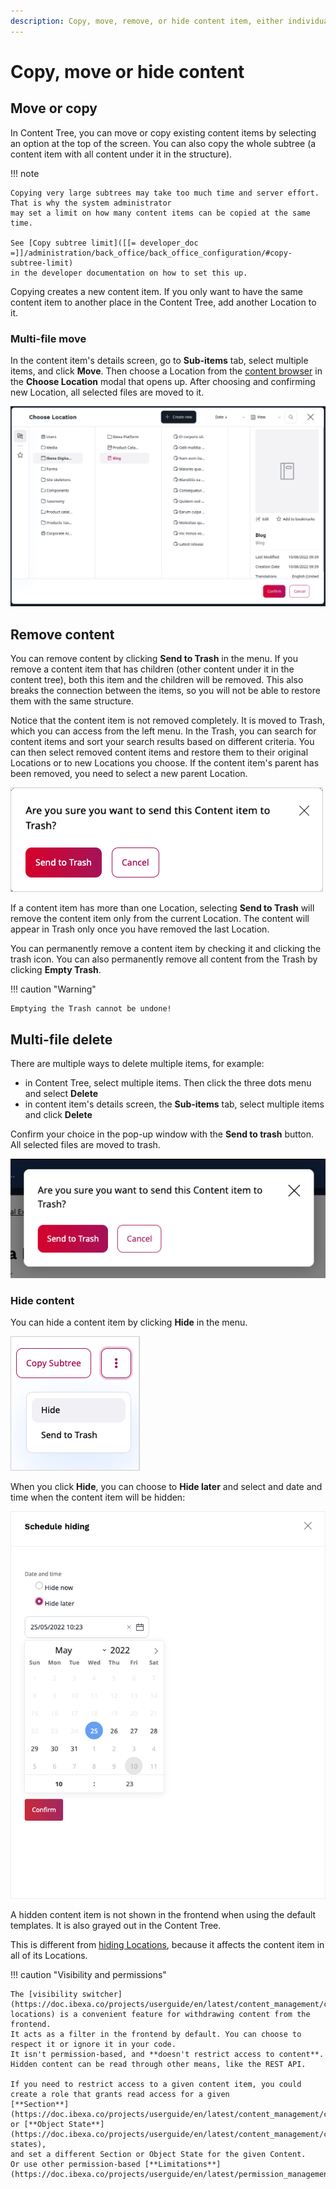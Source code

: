 ```yaml
---
description: Copy, move, remove, or hide content item, either individually or in bulk.
---
```


# Copy, move or hide content

## Move or copy

In Content Tree, you can move or copy existing content items by selecting an 
option at the top of the screen.
You can also copy the whole subtree (a content item with all content under it in the structure).

!!! note

    Copying very large subtrees may take too much time and server effort. That is why the system administrator
    may set a limit on how many content items can be copied at the same time.

    See [Copy subtree limit]([[= developer_doc =]]/administration/back_office/back_office_configuration/#copy-subtree-limit)
    in the developer documentation on how to set this up.

Copying creates a new content item.
If you only want to have the same content item to another place in the Content Tree, add another Location to it.

### Multi-file move

In the content item's details screen, go to **Sub-items** tab, select multiple items, and click **Move**.
Then choose a Location from the [content browser](../../getting_started/discover_ui.md#content-browser) in the **Choose Location** modal that opens up.
After choosing and confirming new Location, all selected files are moved to it.

![Multi-file move](img/multi_file_move.png)

## Remove content

You can remove content by clicking **Send to Trash** in the menu.
If you remove a content item that has children (other content under it in the content tree),
both this item and the children will be removed. This also breaks the connection between the items,
so you will not be able to restore them with the same structure.

Notice that the content item is not removed completely.
It is moved to Trash, which you can access from the left menu.
In the Trash, you can search for content items and sort your search results based on different criteria. You can then select removed content items and restore them to their original Locations or to new Locations you choose.
If the content item's parent has been removed, you need to select a new parent Location.

![Warning before emptying the trash](img/empty_trash_warning.png "Warning before emptying the Trash")

If a content item has more than one Location, selecting **Send to Trash** will remove the content item only from the current Location.
The content will appear in Trash only once you have removed the last Location.

You can permanently remove a content item by checking it and clicking the trash icon.
You can also permanently remove all content from the Trash by clicking **Empty Trash**.

!!! caution "Warning"

    Emptying the Trash cannot be undone!

## Multi-file delete

There are multiple ways to delete multiple items, for example:

- in Content Tree, select multiple items.
Then click the three dots menu and select **Delete**
- in content item's details screen, the **Sub-items** tab, select multiple items and click **Delete**

Confirm your choice in the pop-up window with the **Send to trash** button. All selected files are moved to trash.

![Multi-file delete](img/multi_file_delete.png)

### Hide content

You can hide a content item by clicking **Hide** in the menu.

![Hide content icon](img/hide_content_icon.png)

When you click **Hide**, you can choose to **Hide later**
and select and date and time when the content item will be hidden:

![Schedule hiding panel](img/schedule_hiding.png)

A hidden content item is not shown in the frontend when using the default templates. It is also grayed out in the Content Tree.

This is different from [hiding Locations](manage_locations_urls.md#hide-locations), because it affects the content item
in all of its Locations.

!!! caution "Visibility and permissions"

    The [visibility switcher](https://doc.ibexa.co/projects/userguide/en/latest/content_management/content_organization/manage_locations_urls/#hide-locations) is a convenient feature for withdrawing content from the frontend.
    It acts as a filter in the frontend by default. You can choose to respect it or ignore it in your code.
    It isn't permission-based, and **doesn't restrict access to content**. Hidden content can be read through other means, like the REST API.

    If you need to restrict access to a given content item, you could create a role that grants read access for a given
    [**Section**](https://doc.ibexa.co/projects/userguide/en/latest/content_management/content_organization/classify_content/#sections)
    or [**Object State**](https://doc.ibexa.co/projects/userguide/en/latest/content_management/content_organization/classify_content/#object-states),
    and set a different Section or Object State for the given Content.
    Or use other permission-based [**Limitations**](https://doc.ibexa.co/projects/userguide/en/latest/permission_management/work_with_permissions/).
